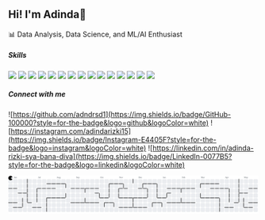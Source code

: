 ## Hi! I'm Adinda👋

<!--
**adndrsd1/adndrsd1** is a ✨ _special_ ✨ repository because its `README.md` (this file) appears on your GitHub profile.

Here are some ideas to get you started:

- 🔭 I’m currently working on ...
- 🌱 I’m currently learning ...
- 👯 I’m looking to collaborate on ...
- 🤔 I’m looking for help with ...
- 💬 Ask me about ...
- 📫 How to reach me: ...
- 😄 Pronouns: ...
- ⚡ Fun fact: ...
-->

📊 Data Analysis, Data Science, and ML/AI Enthusiast

##### Skills

<img src="https://img.shields.io/badge/Python-FFD43B?style=for-the-badge&logo=python&logoColor=blue" /> <img src="https://img.shields.io/badge/Numpy-777BB4?style=for-the-badge&logo=numpy&logoColor=white" /> <img src="https://img.shields.io/badge/Pandas-2C2D72?style=for-the-badge&logo=pandas&logoColor=white" /> <img src="https://img.shields.io/badge/Plotly-239120?style=for-the-badge&logo=plotly&logoColor=white" /> <img src="https://img.shields.io/badge/Tableau-E97627?style=for-the-badge&logo=Tableau&logoColor=white" /> <img src="https://img.shields.io/badge/TensorFlow-FF6F00?style=for-the-badge&logo=TensorFlow&logoColor=white" /> <img src="https://img.shields.io/badge/Keras-D00000?style=for-the-badge&logo=Keras&logoColor=white" /> <img src="https://img.shields.io/badge/OpenCV-27338e?style=for-the-badge&logo=OpenCV&logoColor=white" /> <img src="https://img.shields.io/badge/Django-092E20?style=for-the-badge&logo=django&logoColor=green" /> <img src="https://img.shields.io/badge/HTML5-E34F26?style=for-the-badge&logo=html5&logoColor=white" /> <img src="https://img.shields.io/badge/CSS3-1572B6?style=for-the-badge&logo=css3&logoColor=white" /> <img src="https://img.shields.io/badge/Tailwind_CSS-38B2AC?style=for-the-badge&logo=tailwind-css&logoColor=white" /> <img src="https://img.shields.io/badge/MySQL-005C84?style=for-the-badge&logo=mysql&logoColor=white" /> <img src="https://img.shields.io/badge/PostgreSQL-316192?style=for-the-badge&logo=postgresql&logoColor=white" /> <img src="https://img.shields.io/badge/MongoDB-4EA94B?style=for-the-badge&logo=mongodb&logoColor=white" />

##### Connect with me

![https://github.com/adndrsd1](https://img.shields.io/badge/GitHub-100000?style=for-the-badge&logo=github&logoColor=white)  ![https://instagram.com/adindarizki15](https://img.shields.io/badge/Instagram-E4405F?style=for-the-badge&logo=instagram&logoColor=white)  ![https://linkedin.com/in/adinda-rizki-sya-bana-diva](https://img.shields.io/badge/LinkedIn-0077B5?style=for-the-badge&logo=linkedin&logoColor=white)


<picture>
  <source media="(prefers-color-scheme: dark)" srcset="https://raw.githubusercontent.com/adndrsd1/adndrsd1/output/pacman-contribution-graph-dark.svg">
  <source media="(prefers-color-scheme: light)" srcset="https://raw.githubusercontent.com/adndrsd1/adndrsd1/output/pacman-contribution-graph.svg">
  <img alt="pacman contribution graph" src="https://raw.githubusercontent.com/adndrsd1/adndrsd1/output/pacman-contribution-graph.svg">
</picture>
